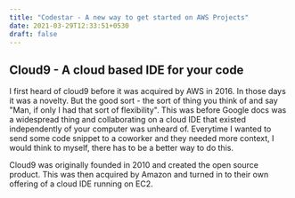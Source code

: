 ```yaml
---
title: "Codestar - A new way to get started on AWS Projects"
date: 2021-03-29T12:33:51+0530
draft: false
---
```


## Cloud9 - A cloud based IDE for your code

I first heard of cloud9 before it was acquired by AWS in 2016. In those days it was a novelty. But the good sort - the sort of thing you think of and say "Man, if only I had that sort of flexibility". This was before Google docs was a widespread thing and collaborating on a cloud IDE that existed independently of your computer was unheard of. Everytime I wanted to send some code snippet to a coworker and they needed more context, I would think to myself, there has to be a better way to do this.

Cloud9 was originally founded in 2010 and created the open source product. This was then acquired by Amazon and turned in to their own offering of a cloud IDE running on EC2.

